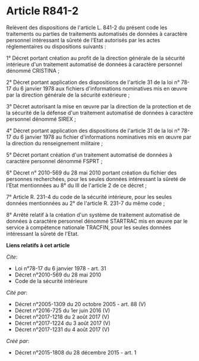 # Article R841-2

Relèvent des dispositions de l'article L. 841-2 du présent code les  traitements ou parties de traitements automatisés de
données à caractère  personnel intéressant la sûreté de l'Etat autorisés par les actes  réglementaires ou dispositions
suivants : 

1°  Décret portant création au profit de la direction générale de la  sécurité intérieure d'un traitement automatisé de
données à caractère  personnel dénommé CRISTINA ; 

2° Décret portant  application des dispositions de l'article 31 de la loi n° 78-17 du 6  janvier 1978 aux fichiers
d'informations nominatives mis en œuvre par la  direction générale de la sécurité extérieure ; 

3° Décret autorisant la mise en œuvre par la direction de la protection  et de la sécurité de la défense d'un traitement
automatisé de données à  caractère personnel dénommé SIREX ; 

4° Décret  portant application des dispositions de l'article 31 de la loi n° 78-17  du 6 janvier 1978 au fichier
d'informations nominatives mis en œuvre par  la direction du renseignement militaire ; 

5° Décret portant création d'un traitement automatisé de données à caractère personnel dénommé FSPRT ; 

6° Décret n° 2010-569 du 28 mai 2010 portant création du fichier des  personnes recherchées, pour les seules données
intéressant la sûreté de  l'Etat mentionnées au 8° du III de l'article 2 de ce décret ; 

7° Article R. 231-4 du code de la sécurité intérieure, pour les seules  données mentionnées au 2° de l'article R. 231-7 du
même code ; 

8° Arrêté relatif à la création d'un système de traitement automatisé  de données à caractère personnel dénommé STARTRAC mis
en œuvre par le  service à compétence nationale TRACFIN, pour les seules données  intéressant la sûreté de l'Etat.

**Liens relatifs à cet article**

_Cite_:

  - Loi n°78-17 du 6 janvier 1978 - art. 31
  - Décret n°2010-569 du 28 mai 2010
  - Code de la sécurité intérieure

_Cité par_:

  - Décret n°2005-1309 du 20 octobre 2005 - art. 88 (V)
  - Décret n°2016-725 du 1er juin 2016 (V)
  - Décret n°2017-1218 du 2 août 2017 (V)
  - Décret n°2017-1224 du 3 août 2017 (V)
  - Décret n°2017-1231 du 4 août 2017 (V)

_Créé par_:

  - Décret n°2015-1808 du 28 décembre 2015 - art. 1
